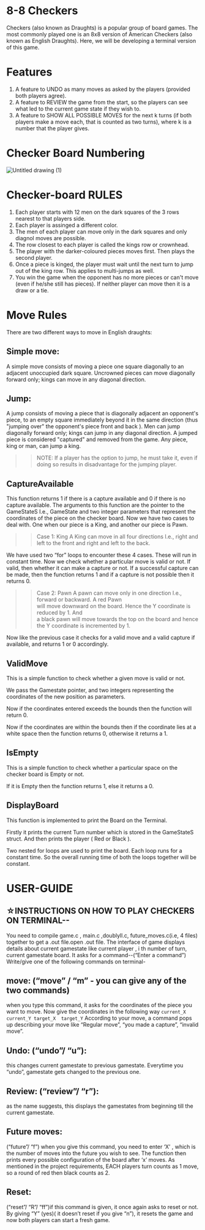 # 8-8 Checkers
Checkers (also known as Draughts) is a popular group of board games. The most commonly played one is an 8x8 version of American Checkers (also known as English Draughts). Here, we will be developing a terminal version of this game.

# Features
1. A feature to UNDO as many moves as asked by the players (provided both players agree).
2. A feature to REVIEW the game from the start, so the players can see what led to the current game state if they wish to.
3. A feature to SHOW ALL POSSIBLE MOVES for the next k turns (if both players make a move each, that is counted as two turns), where k is a number that the player gives.

# Checker Board Numbering
![Untitled drawing (1)](https://user-images.githubusercontent.com/82858718/115566952-5c4b3380-a2d8-11eb-9fee-145db79de448.png)

# Checker-board RULES
1. Each player starts with 12 men on the dark squares of the 3 rows nearest to that players side.
2. Each player is assinged a different color.
3. The men of each player can move only in the dark squares and only diagnol moves are possible.
4. The row closest to each player is called the kings row or crownhead.
5. The player with the darker-coloured pieces moves first. Then plays the second player.
6. Once a piece is kinged, the player must wait until the next turn to jump out of the king row. This applies to multi-jumps as well.
7. You win the game when the opponent has no more pieces or can't move (even if he/she still has pieces). If neither player can move then it is a draw or a tie.

# Move Rules
There are two different ways to move in English draughts:

## Simple move:

A simple move consists of moving a piece one square diagonally to an adjacent unoccupied dark square. 
Uncrowned pieces can move diagonally forward only; kings can move in any diagonal direction.

## Jump:

A jump consists of moving a piece that is diagonally adjacent an opponent's piece, to an empty square immediately beyond it in the same direction (thus "jumping over" the opponent's piece front and back ). 
Men can jump diagonally forward only; kings can jump in any diagonal direction. A jumped piece is considered "captured" and removed from the game. Any piece, king or man, can jump a king. 

>> NOTE:
If a player has the option to jump, he must take it, even if doing so results in disadvantage for the jumping player.

## CaptureAvailable 
This function returns 1 if there is a capture available and 0 if there is no capture available. 
The arguments to this function are the pointer to the GameStateS I.e., GameState and two integer parameters that represent the coordinates of the piece on the checker board. 
Now we have two cases to deal with. One when our piece is a King, and another our piece is Pawn. 
>> Case 1: King 
A King can move in all four directions I.e., right and left to the front and right and left to the back. 
                          
We have used two “for” loops to encounter these 4 cases. These will run in constant time. 
Now we check whether a particular move is valid or not. If valid, then whether it can make a capture or not. 
If a successful capture can be made, then the function returns 1 and if a capture is not possible then it returns 0.  
                                   
>> Case 2: Pawn 
 A pawn can move only in one direction I.e., forward or backward. A red Pawn                 
 will  move downward on the board. Hence the Y coordinate is reduced by 1. And  
 a black  pawn will move towards the top on the board and hence the Y 
 coordinate is incremented by 1. 
                         
Now like the previous case it checks for a valid move and a valid capture if                                          
available, and returns 1 or 0 accordingly.  


## ValidMove
This is a simple function to check whether a given move is valid or not.

We pass the Gamestate pointer, and two integers representing the coordinates of the new position as parameters. 

Now if the coordinates entered exceeds the bounds then the function will return 0.

Now if the coordinates are within the bounds then if the coordinate lies at a white space then the function returns 0, otherwise it returns a 1.


## IsEmpty
This is a simple function to check whether a particular space on the checker board is Empty or not.

If it is Empty then the function returns 1, else it returns a 0.

## DisplayBoard
This function is implemented to print the Board on the Terminal.

Firstly it prints the current Turn number which is stored in the GameStateS struct. And then prints the player ( Red or Black ).

Two nested for loops are used to print the board. Each loop runs for a constant time. So the overall running time of both the loops together will be constant.

# USER-GUIDE 
## ☆INSTRUCTIONS ON HOW TO PLAY CHECKERS ON TERMINAL--

You need to compile game.c , main.c ,doublyll.c, future_moves.c(i.e, 4 files) together to get a .out file.open .out file.
The interface of game displays details about current gamestate like current player , i th number of turn, current gamestate board.
It asks for a command--(“Enter a command”)
Write/give one of the following commands on terminal-
## move: (“move” /  “m” - you can give any of the two commands)
when you type this command, it asks for the coordinates of the piece you want to move. Now give the coordinates in the following way
``current_X  current_Y target_X  target_Y``
According to your move, a command pops up describing your move like “Regular move”, “you made a capture”, “invalid move”.
## Undo: (“undo”/ “u”): 
this changes current gamestate to previous gamestate. Everytime you “undo”, gamestate gets changed to the previous one.
## Review: (“review”/ “r”):
as the name suggests, this displays the gamestates from beginning till the current gamestate.
## Future moves: 
(“future”/ “f”) when you give this command, you need to enter ‘X’ , which is the number of moves into the future you wish to see.
The function then prints every possible configuration of the board after ‘x’ moves. As mentioned in the project requirements, EACH players turn counts as 1 move, so a round of red then black counts as 2.
## Reset: 
(“reset”/ “R”/ “ff”)if this command is given, it  once again asks  to reset or not. By giving “Y” (yes)( it doesn’t reset if you give “n”), it resets the game and now both players can start a fresh game.



